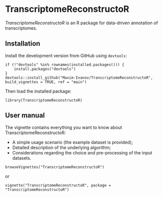 # TranscriptomeReconstructoR

*TranscriptomeReconstructoR* is an R package for data-driven annotation of transcriptomes.

## Installation

Install the development version from GitHub using `devtools`:

```{r, eval = FALSE}
if (!"devtools" %in% rownames(installed.packages())) {
    install.packages("devtools")
}
devtools::install_github("Maxim-Ivanov/TranscriptomeReconstructoR", build_vignettes = TRUE, ref = "main")
```

Then load the installed package:

```{r, eval = FALSE}
library(TranscriptomeReconstructoR)
```

## User manual

The vignette contains everything you want to know about TranscriptomeReconstructoR:

* A simple usage scenario (the example dataset is provided);
* Detailed description of the underlying algorithm;
* Considerations regarding the choice and pre-processing of the input datasets.

```{r, eval = FALSE}
browseVignettes("TranscriptomeReconstructoR")
```
or

```{r, eval = FALSE}
vignette("TranscriptomeReconstructoR", package = "TranscriptomeReconstructoR")
```
